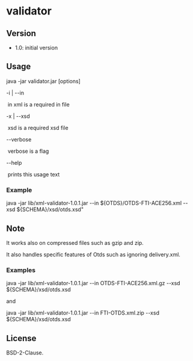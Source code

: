 # validator
## Version 
* 1.0: initial version

## Usage

java -jar validator.jar [options]

  -i <file> | --in <file>

​        in xml is a required in file

  -x <file> | --xsd <file>

​        xsd is a required xsd file

  --verbose

​        verbose is a flag

  --help

​        prints this usage text

### Example

java -jar lib/xml-validator-1.0.1.jar --in ${OTDS}/OTDS-FTI-ACE256.xml --xsd ${SCHEMA}/xsd/otds.xsd"

## Note

It works also on compressed files such as gzip and zip. 

It also handles specific features of Otds such as ignoring delivery.xml.

### Examples

 java -jar lib/xml-validator-1.0.1.jar --in OTDS-FTI-ACE256.xml.gz  --xsd ${SCHEMA}/xsd/otds.xsd

and

 java -jar lib/xml-validator-1.0.1.jar --in FTI-OTDS.xml.zip  --xsd ${SCHEMA}/xsd/otds.xsd

## License

BSD-2-Clause.
